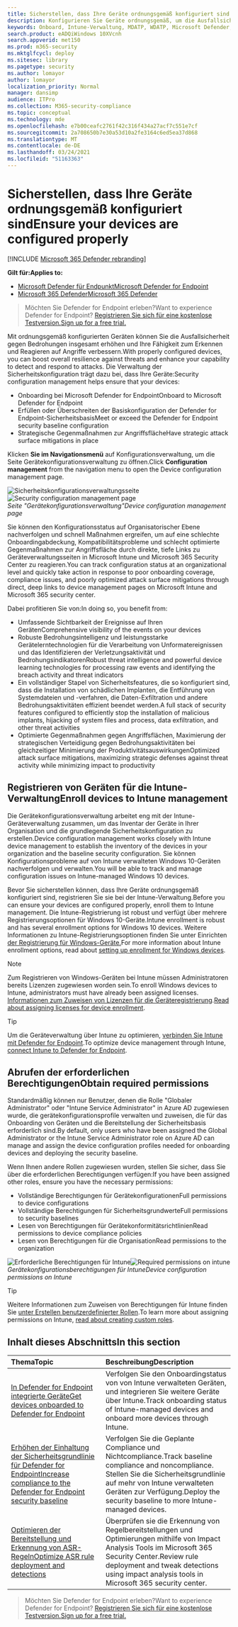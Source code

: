 ```yaml
---
title: Sicherstellen, dass Ihre Geräte ordnungsgemäß konfiguriert sind
description: Konfigurieren Sie Geräte ordnungsgemäß, um die Ausfallsicherheit gegen Bedrohungen insgesamt zu erhöhen und Ihre Fähigkeit zum Erkennen und Reagieren auf Angriffe zu verbessern.
keywords: Onboard, Intune-Verwaltung, MDATP, WDATP, Microsoft Defender, Windows Defender, erweiterter Bedrohungsschutz, Reduzierung der Angriffsfläche, ASR, Sicherheitsgrundlinie
search.product: eADQiWindows 10XVcnh
search.appverid: met150
ms.prod: m365-security
ms.mktglfcycl: deploy
ms.sitesec: library
ms.pagetype: security
ms.author: lomayor
author: lomayor
localization_priority: Normal
manager: dansimp
audience: ITPro
ms.collection: M365-security-compliance
ms.topic: conceptual
ms.technology: mde
ms.openlocfilehash: e7b00ceafc2761f42c316f434a27acf7c551e7cf
ms.sourcegitcommit: 2a708650b7e30a53d10a2fe3164c6ed5ea37d868
ms.translationtype: MT
ms.contentlocale: de-DE
ms.lasthandoff: 03/24/2021
ms.locfileid: "51163363"
---
```

# <a name="ensure-your-devices-are-configured-properly"></a><span data-ttu-id="3b30e-104">Sicherstellen, dass Ihre Geräte ordnungsgemäß konfiguriert sind</span><span class="sxs-lookup"><span data-stu-id="3b30e-104">Ensure your devices are configured properly</span></span>

[!INCLUDE [Microsoft 365 Defender rebranding](../../includes/microsoft-defender.md)]

<span data-ttu-id="3b30e-105">**Gilt für:**</span><span class="sxs-lookup"><span data-stu-id="3b30e-105">**Applies to:**</span></span>
- [<span data-ttu-id="3b30e-106">Microsoft Defender für Endpunkt</span><span class="sxs-lookup"><span data-stu-id="3b30e-106">Microsoft Defender for Endpoint</span></span>](https://go.microsoft.com/fwlink/p/?linkid=2154037)
- [<span data-ttu-id="3b30e-107">Microsoft 365 Defender</span><span class="sxs-lookup"><span data-stu-id="3b30e-107">Microsoft 365 Defender</span></span>](https://go.microsoft.com/fwlink/?linkid=2118804)

><span data-ttu-id="3b30e-108">Möchten Sie Defender for Endpoint erleben?</span><span class="sxs-lookup"><span data-stu-id="3b30e-108">Want to experience Defender for Endpoint?</span></span> [<span data-ttu-id="3b30e-109">Registrieren Sie sich für eine kostenlose Testversion.</span><span class="sxs-lookup"><span data-stu-id="3b30e-109">Sign up for a free trial.</span></span>](https://www.microsoft.com/microsoft-365/windows/microsoft-defender-atp?ocid=docs-wdatp-onboardconfigure-abovefoldlink)

<span data-ttu-id="3b30e-110">Mit ordnungsgemäß konfigurierten Geräten können Sie die Ausfallsicherheit gegen Bedrohungen insgesamt erhöhen und Ihre Fähigkeit zum Erkennen und Reagieren auf Angriffe verbessern.</span><span class="sxs-lookup"><span data-stu-id="3b30e-110">With properly configured devices, you can boost overall resilience against threats and enhance your capability to detect and respond to attacks.</span></span> <span data-ttu-id="3b30e-111">Die Verwaltung der Sicherheitskonfiguration trägt dazu bei, dass Ihre Geräte:</span><span class="sxs-lookup"><span data-stu-id="3b30e-111">Security configuration management helps ensure that your devices:</span></span>

- <span data-ttu-id="3b30e-112">Onboarding bei Microsoft Defender for Endpoint</span><span class="sxs-lookup"><span data-stu-id="3b30e-112">Onboard to Microsoft Defender for Endpoint</span></span>
- <span data-ttu-id="3b30e-113">Erfüllen oder Überschreiten der Basiskonfiguration der Defender for Endpoint-Sicherheitsbasis</span><span class="sxs-lookup"><span data-stu-id="3b30e-113">Meet or exceed the Defender for Endpoint security baseline configuration</span></span>
- <span data-ttu-id="3b30e-114">Strategische Gegenmaßnahmen zur Angriffsfläche</span><span class="sxs-lookup"><span data-stu-id="3b30e-114">Have strategic attack surface mitigations in place</span></span>

<span data-ttu-id="3b30e-115">Klicken **Sie im Navigationsmenü** auf Konfigurationsverwaltung, um die Seite Gerätekonfigurationsverwaltung zu öffnen.</span><span class="sxs-lookup"><span data-stu-id="3b30e-115">Click **Configuration management** from the navigation menu to open the Device configuration management page.</span></span>

<span data-ttu-id="3b30e-116">![Sicherheitskonfigurationsverwaltungsseite](images/secconmgmt_main.png)</span><span class="sxs-lookup"><span data-stu-id="3b30e-116">![Security configuration management page](images/secconmgmt_main.png)</span></span><br>
<span data-ttu-id="3b30e-117">*Seite "Gerätekonfigurationsverwaltung"*</span><span class="sxs-lookup"><span data-stu-id="3b30e-117">*Device configuration management page*</span></span>

<span data-ttu-id="3b30e-118">Sie können den Konfigurationsstatus auf Organisatorischer Ebene nachverfolgen und schnell Maßnahmen ergreifen, um auf eine schlechte Onboardingabdeckung, Kompatibilitätsprobleme und schlecht optimierte Gegenmaßnahmen zur Angriffsfläche durch direkte, tiefe Links zu Geräteverwaltungsseiten in Microsoft Intune und Microsoft 365 Security Center zu reagieren.</span><span class="sxs-lookup"><span data-stu-id="3b30e-118">You can track configuration status at an organizational level and quickly take action in response to poor onboarding coverage, compliance issues, and poorly optimized attack surface mitigations through direct, deep links to device management pages on Microsoft Intune and Microsoft 365 security center.</span></span>

<span data-ttu-id="3b30e-119">Dabei profitieren Sie von:</span><span class="sxs-lookup"><span data-stu-id="3b30e-119">In doing so, you benefit from:</span></span>
- <span data-ttu-id="3b30e-120">Umfassende Sichtbarkeit der Ereignisse auf Ihren Geräten</span><span class="sxs-lookup"><span data-stu-id="3b30e-120">Comprehensive visibility of the events on your devices</span></span>
- <span data-ttu-id="3b30e-121">Robuste Bedrohungsintelligenz und leistungsstarke Gerätelerntechnologien für die Verarbeitung von Unformatereignissen und das Identifizieren der Verletzungsaktivität und Bedrohungsindikatoren</span><span class="sxs-lookup"><span data-stu-id="3b30e-121">Robust threat intelligence and powerful device learning technologies for processing raw events and identifying the breach activity and threat indicators</span></span>
- <span data-ttu-id="3b30e-122">Ein vollständiger Stapel von Sicherheitsfeatures, die so konfiguriert sind, dass die Installation von schädlichen Implanten, die Entführung von Systemdateien und -verfahren, die Daten-Exfiltration und andere Bedrohungsaktivitäten effizient beendet werden.</span><span class="sxs-lookup"><span data-stu-id="3b30e-122">A full stack of security features configured to efficiently stop the installation of malicious implants, hijacking of system files and process, data exfiltration, and other threat activities</span></span>
- <span data-ttu-id="3b30e-123">Optimierte Gegenmaßnahmen gegen Angriffsflächen, Maximierung der strategischen Verteidigung gegen Bedrohungsaktivitäten bei gleichzeitiger Minimierung der Produktivitätsauswirkungen</span><span class="sxs-lookup"><span data-stu-id="3b30e-123">Optimized attack surface mitigations, maximizing strategic defenses against threat activity while minimizing impact to productivity</span></span>

## <a name="enroll-devices-to-intune-management"></a><span data-ttu-id="3b30e-124">Registrieren von Geräten für die Intune-Verwaltung</span><span class="sxs-lookup"><span data-stu-id="3b30e-124">Enroll devices to Intune management</span></span>

<span data-ttu-id="3b30e-125">Die Gerätekonfigurationsverwaltung arbeitet eng mit der Intune-Geräteverwaltung zusammen, um das Inventar der Geräte in Ihrer Organisation und die grundlegende Sicherheitskonfiguration zu erstellen.</span><span class="sxs-lookup"><span data-stu-id="3b30e-125">Device configuration management works closely with Intune device management to establish the inventory of the devices in your organization and the baseline security configuration.</span></span> <span data-ttu-id="3b30e-126">Sie können Konfigurationsprobleme auf von Intune verwalteten Windows 10-Geräten nachverfolgen und verwalten.</span><span class="sxs-lookup"><span data-stu-id="3b30e-126">You will be able to track and manage configuration issues on Intune-managed Windows 10 devices.</span></span>

<span data-ttu-id="3b30e-127">Bevor Sie sicherstellen können, dass Ihre Geräte ordnungsgemäß konfiguriert sind, registrieren Sie sie bei der Intune-Verwaltung.</span><span class="sxs-lookup"><span data-stu-id="3b30e-127">Before you can ensure your devices are configured properly, enroll them to Intune management.</span></span> <span data-ttu-id="3b30e-128">Die Intune-Registrierung ist robust und verfügt über mehrere Registrierungsoptionen für Windows 10-Geräte.</span><span class="sxs-lookup"><span data-stu-id="3b30e-128">Intune enrollment is robust and has several enrollment options for Windows 10 devices.</span></span> <span data-ttu-id="3b30e-129">Weitere Informationen zu Intune-Registrierungsoptionen finden Sie unter Einrichten [der Registrierung für Windows-Geräte.](https://docs.microsoft.com/intune/windows-enroll)</span><span class="sxs-lookup"><span data-stu-id="3b30e-129">For more information about Intune enrollment options, read about [setting up enrollment for Windows devices](https://docs.microsoft.com/intune/windows-enroll).</span></span>

>[!NOTE]
><span data-ttu-id="3b30e-130">Zum Registrieren von Windows-Geräten bei Intune müssen Administratoren bereits Lizenzen zugewiesen worden sein.</span><span class="sxs-lookup"><span data-stu-id="3b30e-130">To enroll Windows devices to Intune, administrators must have already been assigned licenses.</span></span> <span data-ttu-id="3b30e-131">[Informationen zum Zuweisen von Lizenzen für die Geräteregistrierung](https://docs.microsoft.com/intune/licenses-assign).</span><span class="sxs-lookup"><span data-stu-id="3b30e-131">[Read about assigning licenses for device enrollment](https://docs.microsoft.com/intune/licenses-assign).</span></span>

>[!TIP] 
><span data-ttu-id="3b30e-132">Um die Geräteverwaltung über Intune zu optimieren, [verbinden Sie Intune mit Defender for Endpoint](https://docs.microsoft.com/intune/advanced-threat-protection#enable-windows-defender-atp-in-intune).</span><span class="sxs-lookup"><span data-stu-id="3b30e-132">To optimize device management through Intune, [connect Intune to Defender for Endpoint](https://docs.microsoft.com/intune/advanced-threat-protection#enable-windows-defender-atp-in-intune).</span></span>

## <a name="obtain-required-permissions"></a><span data-ttu-id="3b30e-133">Abrufen der erforderlichen Berechtigungen</span><span class="sxs-lookup"><span data-stu-id="3b30e-133">Obtain required permissions</span></span>
<span data-ttu-id="3b30e-134">Standardmäßig können nur Benutzer, denen die Rolle "Globaler Administrator" oder "Intune Service Administrator" in Azure AD zugewiesen wurde, die gerätekonfigurationsprofile verwalten und zuweisen, die für das Onboarding von Geräten und die Bereitstellung der Sicherheitsbasis erforderlich sind.</span><span class="sxs-lookup"><span data-stu-id="3b30e-134">By default, only users who have been assigned the Global Administrator or the Intune Service Administrator role on Azure AD can manage and assign the device configuration profiles needed for onboarding devices and deploying the security baseline.</span></span>

<span data-ttu-id="3b30e-135">Wenn Ihnen andere Rollen zugewiesen wurden, stellen Sie sicher, dass Sie über die erforderlichen Berechtigungen verfügen:</span><span class="sxs-lookup"><span data-stu-id="3b30e-135">If you have been assigned other roles, ensure you have the necessary permissions:</span></span>

- <span data-ttu-id="3b30e-136">Vollständige Berechtigungen für Gerätekonfigurationen</span><span class="sxs-lookup"><span data-stu-id="3b30e-136">Full permissions to device configurations</span></span>
- <span data-ttu-id="3b30e-137">Vollständige Berechtigungen für Sicherheitsgrundwerte</span><span class="sxs-lookup"><span data-stu-id="3b30e-137">Full permissions to security baselines</span></span>
- <span data-ttu-id="3b30e-138">Lesen von Berechtigungen für Gerätekonformitätsrichtlinien</span><span class="sxs-lookup"><span data-stu-id="3b30e-138">Read permissions to device compliance policies</span></span>
- <span data-ttu-id="3b30e-139">Lesen von Berechtigungen für die Organisation</span><span class="sxs-lookup"><span data-stu-id="3b30e-139">Read permissions to the organization</span></span>

<span data-ttu-id="3b30e-140">![Erforderliche Berechtigungen für Intune](images/secconmgmt_intune_permissions.png)</span><span class="sxs-lookup"><span data-stu-id="3b30e-140">![Required permissions on intune](images/secconmgmt_intune_permissions.png)</span></span><br>
<span data-ttu-id="3b30e-141">*Gerätekonfigurationsberechtigungen für Intune*</span><span class="sxs-lookup"><span data-stu-id="3b30e-141">*Device configuration permissions on Intune*</span></span>

>[!TIP] 
><span data-ttu-id="3b30e-142">Weitere Informationen zum Zuweisen von Berechtigungen für Intune finden Sie [unter Erstellen benutzerdefinierter Rollen](https://docs.microsoft.com/intune/create-custom-role#to-create-a-custom-role).</span><span class="sxs-lookup"><span data-stu-id="3b30e-142">To learn more about assigning permissions on Intune, [read about creating custom roles](https://docs.microsoft.com/intune/create-custom-role#to-create-a-custom-role).</span></span>

## <a name="in-this-section"></a><span data-ttu-id="3b30e-143">Inhalt dieses Abschnitts</span><span class="sxs-lookup"><span data-stu-id="3b30e-143">In this section</span></span>
<span data-ttu-id="3b30e-144">Thema</span><span class="sxs-lookup"><span data-stu-id="3b30e-144">Topic</span></span> | <span data-ttu-id="3b30e-145">Beschreibung</span><span class="sxs-lookup"><span data-stu-id="3b30e-145">Description</span></span>
:---|:---
[<span data-ttu-id="3b30e-146">In Defender for Endpoint integrierte Geräte</span><span class="sxs-lookup"><span data-stu-id="3b30e-146">Get devices onboarded to Defender for Endpoint</span></span>](configure-machines-onboarding.md)| <span data-ttu-id="3b30e-147">Verfolgen Sie den Onboardingstatus von von Intune verwalteten Geräten, und integrieren Sie weitere Geräte über Intune.</span><span class="sxs-lookup"><span data-stu-id="3b30e-147">Track onboarding status of Intune-managed devices and onboard more devices through Intune.</span></span> 
[<span data-ttu-id="3b30e-148">Erhöhen der Einhaltung der Sicherheitsgrundlinie für Defender for Endpoint</span><span class="sxs-lookup"><span data-stu-id="3b30e-148">Increase compliance to the Defender for Endpoint security baseline</span></span>](configure-machines-security-baseline.md) | <span data-ttu-id="3b30e-149">Verfolgen Sie die Geplante Compliance und Nichtcompliance.</span><span class="sxs-lookup"><span data-stu-id="3b30e-149">Track baseline compliance and noncompliance.</span></span> <span data-ttu-id="3b30e-150">Stellen Sie die Sicherheitsgrundlinie auf mehr von Intune verwalteten Geräten zur Verfügung.</span><span class="sxs-lookup"><span data-stu-id="3b30e-150">Deploy the security baseline to more Intune-managed devices.</span></span>
[<span data-ttu-id="3b30e-151">Optimieren der Bereitstellung und Erkennung von ASR-Regeln</span><span class="sxs-lookup"><span data-stu-id="3b30e-151">Optimize ASR rule deployment and detections</span></span>](configure-machines-asr.md) | <span data-ttu-id="3b30e-152">Überprüfen sie die Erkennung von Regelbereitstellungen und Optimierungen mithilfe von Impact Analysis Tools im Microsoft 365 Security Center.</span><span class="sxs-lookup"><span data-stu-id="3b30e-152">Review rule deployment and tweak detections using impact analysis tools in Microsoft 365 security center.</span></span>

><span data-ttu-id="3b30e-153">Möchten Sie Defender for Endpoint erleben?</span><span class="sxs-lookup"><span data-stu-id="3b30e-153">Want to experience Defender for Endpoint?</span></span> [<span data-ttu-id="3b30e-154">Registrieren Sie sich für eine kostenlose Testversion.</span><span class="sxs-lookup"><span data-stu-id="3b30e-154">Sign up for a free trial.</span></span>](https://www.microsoft.com/microsoft-365/windows/microsoft-defender-atp?ocid=docs-wdatp-onboardconfigure-belowfoldlink)
